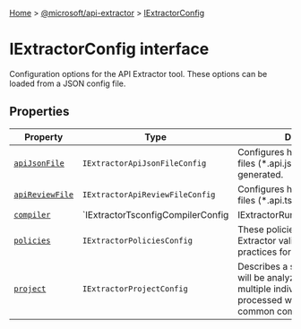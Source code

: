 [Home](./index) &gt; [@microsoft/api-extractor](api-extractor.md) &gt; [IExtractorConfig](api-extractor.iextractorconfig.md)

# IExtractorConfig interface

Configuration options for the API Extractor tool. These options can be loaded from a JSON config file.

## Properties

|  Property | Type | Description |
|  --- | --- | --- |
|  [`apiJsonFile`](api-extractor.iextractorconfig.apijsonfile.md) | `IExtractorApiJsonFileConfig` | Configures how the API JSON files (\*.api.json) will be generated. |
|  [`apiReviewFile`](api-extractor.iextractorconfig.apireviewfile.md) | `IExtractorApiReviewFileConfig` | Configures how the API review files (\*.api.ts) will be generated. |
|  [`compiler`](api-extractor.iextractorconfig.compiler.md) | `IExtractorTsconfigCompilerConfig | IExtractorRuntimeCompilerConfig` | Determines how the TypeScript compiler will be invoked. The compiler.configType selects the type of configuration; Different options are available according to the configuration type. |
|  [`policies`](api-extractor.iextractorconfig.policies.md) | `IExtractorPoliciesConfig` | These policies determine how API Extractor validates various best practices for API design. |
|  [`project`](api-extractor.iextractorconfig.project.md) | `IExtractorProjectConfig` | Describes a specific project that will be analyzed. In principle, multiple individual projects can be processed while reusing a common compiler state. |

